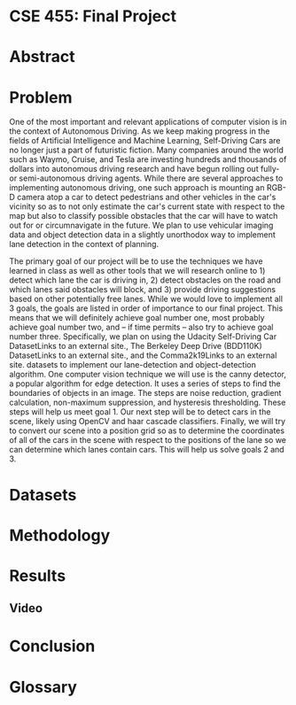 # CSE 455: Final Project

# Abstract

# Problem
One of the most important and relevant applications of computer vision is in the context of Autonomous Driving. As we keep making progress in the fields of Artificial Intelligence and Machine Learning, Self-Driving Cars are no longer just a part of futuristic fiction. Many companies around the world such as Waymo, Cruise, and Tesla are investing hundreds and thousands of dollars into autonomous driving research and have begun rolling out fully- or semi-autonomous driving agents. While there are several approaches to implementing autonomous driving, one such approach is mounting an RGB-D camera atop a car to detect pedestrians and other vehicles in the car's vicinity so as to not only estimate the car's current state with respect to the map but also to classify possible obstacles that the car will have to watch out for or circumnavigate in the future. We plan to use vehicular imaging data and object detection data in a slightly unorthodox way to implement lane detection in the context of planning.

The primary goal of our project will be to use the techniques we have learned in class as well as other tools that we will research online to 1) detect which lane the car is driving in, 2) detect obstacles on the road and which lanes said obstacles will block, and 3) provide driving suggestions based on other potentially free lanes. While we would love to implement all 3 goals, the goals are listed in order of importance to our final project. This means that we will definitely achieve goal number one, most probably achieve goal number two, and – if time permits – also try to achieve goal number three. Specifically, we plan on using the Udacity Self-Driving Car DatasetLinks to an external site., The Berkeley Deep Drive (BDD110K) DatasetLinks to an external site., and the Comma2k19Links to an external site. datasets to implement our lane-detection and object-detection algorithm. One computer vision technique we will use is the canny detector, a popular algorithm for edge detection. It uses a series of steps to find the boundaries of objects in an image. The steps are noise reduction, gradient calculation, non-maximum suppression, and hysteresis thresholding. These steps will help us meet goal 1. Our next step will be to detect cars in the scene, likely using OpenCV and haar cascade classifiers. Finally, we will try to convert our scene into a position grid so as to determine the coordinates of all of the cars in the scene with respect to the positions of the lane so we can determine which lanes contain cars. This will help us solve goals 2 and 3.

# Datasets

# Methodology

# Results

## Video

# Conclusion

# Glossary
